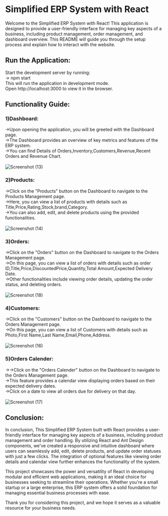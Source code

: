 # Simplified ERP System with React

Welcome to the Simplified ERP System with React! This application is designed to provide a user-friendly interface for managing key aspects of a business, including product management, order management, and dashboard overview. This README will guide you through the setup process and explain how to interact with the website.

## Run the Application:
Start the development server by running: \
 -> npm start \
This will run the application in development mode. \
Open http://localhost:3000 to view it in the browser.

## Functionality Guide:

### 1)Dashboard:
->Upon opening the application, you will be greeted with the Dashboard page. \
->The Dashboard provides an overview of key metrics and features of the ERP system. \
->You can find Details of Orders,Inventory,Customers,Revenue,Recent Orders and Revenue Chart. \
\
![Screenshot (13)](https://github.com/ashishku1922/erp_project/assets/110679234/529bf058-4006-4def-ae5e-2f6a113c46f5) 

### 2)Products:
->Click on the "Products" button on the Dashboard to navigate to the Products Management page.\
->Here, you can view a list of products with details such as Title,Price,Rating,Stock,brand,Category.\
->You can also add, edit, and delete products using the provided functionalities.\
\
![Screenshot (14)](https://github.com/ashishku1922/erp_project/assets/110679234/6f54fd07-8b21-4587-81ee-91c1b7c13246)

### 3)Orders:
->Click on the "Orders" button on the Dashboard to navigate to the Orders Management page.\
->On this page, you can view a list of orders with details such as order ID,Title,Price,DiscountedPrice,Quantity,Total Amount,Expected Delivery Date.\
->Other functionalities include viewing order details, updating the order status, and deleting orders.\
\
![Screenshot (18)](https://github.com/ashishku1922/erp_project/assets/110679234/e909e4e4-0401-43f6-bfa3-f00c604267ec)

### 4)Customers:
->Click on the "Customers" button on the Dashboard to navigate to the Orders Management page.\
->On this page, you can view a list of Customers with details such as Photo,First Name,Last Name,Email,Phone,Address.\
\
![Screenshot (16)](https://github.com/ashishku1922/erp_project/assets/110679234/6a7f1478-1b9e-4700-bafe-0a49c7afdf6b)

### 5)Orders Calender:
->->Click on the "Orders Calender" button on the Dashboard to navigate to the Orders Management page.\
->This feature provides a calendar view displaying orders based on their expected delivery dates.\
->Click on a date to view all orders due for delivery on that day.\
\
![Screenshot (17)](https://github.com/ashishku1922/erp_project/assets/110679234/fcff61a3-8832-4376-b728-d87c7adbcbdf)

## Conclusion:
In conclusion, This Simplified ERP System built with React provides a user-friendly interface for managing key aspects of a business, including product management and order handling. By utilizing React and Ant Design components, we've created a responsive and intuitive dashboard where users can seamlessly add, edit, delete products, and update order statuses with just a few clicks. The integration of optional features like viewing order details and calendar view further enhances the functionality of the system.

This project showcases the power and versatility of React in developing modular and efficient web applications, making it an ideal choice for businesses seeking to streamline their operations. Whether you're a small startup or a large enterprise, this ERP system offers a solid foundation for managing essential business processes with ease.

Thank you for considering this project, and we hope it serves as a valuable resource for your business needs.









